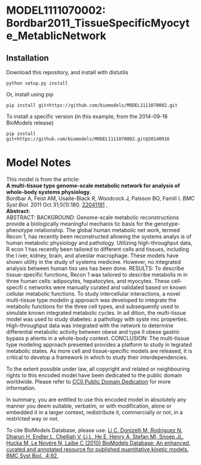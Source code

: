 # MODEL1111070002: Bordbar2011_TissueSpecificMyocyte_MetablicNetwork

## Installation

Download this repository, and install with distutils

`python setup.py install`

Or, install using pip

`pip install git+https://github.com/biomodels/MODEL1111070002.git`

To install a specific version (in this example, from the 2014-09-16 BioModels release)

`pip install git+https://github.com/biomodels/MODEL1111070002.git@20140916`


# Model Notes


This model is from the article:  
**A multi-tissue type genome-scale metabolic network for analysis of whole-body systems physiology.**   
Bordbar A, Feist AM, Usaite-Black R, Woodcock J, Palsson BO, Famili I. _BMC
Syst Biol._ 2011 Oct 31;5(1):180.
[22041191](http://www.ncbi.nlm.nih.gov/pubmed/22041191) ,  
**Abstract:**   
ABSTRACT: BACKGROUND: Genome-scale metabolic reconstructions provide a
biologically meaningful mechanis tic basis for the genotype-phenotype
relationship. The global human metabolic net work, termed Recon 1, has
recently been reconstructed allowing the systems analys is of human metabolic
physiology and pathology. Utilizing high-throughput data, R econ 1 has
recently been tailored to different cells and tissues, including the l iver,
kidney, brain, and alveolar macrophage. These models have shown utility in the
study of systems medicine. However, no integrated analysis between human tiss
ues has been done. RESULTS: To describe tissue-specific functions, Recon 1 was
tailored to describe metabolis m in three human cells: adipocytes,
hepatocytes, and myocytes. These cell-specifi c networks were manually curated
and validated based on known cellular metabolic functions. To study
intercellular interactions, a novel multi-tissue type modelin g approach was
developed to integrate the metabolic functions for the three cell types, and
subsequently used to simulate known integrated metabolic cycles. In ad dition,
the multi-tissue model was used to study diabetes: a pathology with syste mic
properties. High-throughput data was integrated with the network to determine
differential metabolic activity between obese and type II obese gastric bypass
p atients in a whole-body context. CONCLUSION: The multi-tissue type modeling
approach presented provides a platform to study in tegrated metabolic states.
As more cell and tissue-specific models are released, it is critical to
develop a framework in which to study their interdependencies.

To the extent possible under law, all copyright and related or neighbouring
rights to this encoded model have been dedicated to the public domain
worldwide. Please refer to [CC0 Public Domain
Dedication](http://creativecommons.org/publicdomain/zero/1.0/) for more
information.

In summary, you are entitled to use this encoded model in absolutely any
manner you deem suitable, verbatim, or with modification, alone or embedded it
in a larger context, redistribute it, commercially or not, in a restricted way
or not.

To cite BioModels Database, please use: [Li C, Donizelli M, Rodriguez N,
Dharuri H, Endler L, Chelliah V, Li L, He E, Henry A, Stefan MI, Snoep JL,
Hucka M, Le Novère N, Laibe C (2010) BioModels Database: An enhanced, curated
and annotated resource for published quantitative kinetic models. BMC Syst
Biol., 4:92.](http://www.ncbi.nlm.nih.gov/pubmed/20587024)


